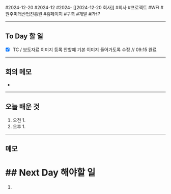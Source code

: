 #2024-12-20 #2024-12 #2024- [[2024-12-20 회사]]
#회사 #프로젝트 #WFI #원주미래산업진흥원 #홈페이지 #구축 #개발 
#PHP 

---
## To Day 할 일
- [x] TC / 보도자료 이미지 등록 안할떄 기본 이미지 들어가도록 수정  // 09:15 완료
---
## 회의 메모
- 
---
## 오늘 배운 것
1. 오전
    1. 
2. 오후
    1. 
---
## 메모


# ## Next Day 해야할 일
1. 
